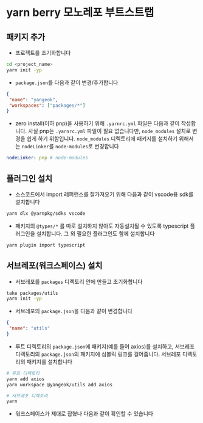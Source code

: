 # yarn berry 모노레포 부트스트랩

## 패키지 추가

- 프로젝트를 초기화합니다

```bash
cd <project_name>
yarn init -yp
```

- `package.json`를 다음과 같이 변경/추가합니다

```json
{
 "name": "yangeok",
 "workspaces": ["packages/*"]
}
```

- zero install(이하 pnp)을 사용하기 위해 `.yarnrc.yml` 파일은 다음과 같이 작성합니다. 사실 pnp는 `.yarnrc.yml` 파일이 필요 없습니다만, `node_modules` 설치로 변경을 쉽게 하기 위함입니다. `node_modules` 디렉토리에 패키지를 설치하기 위해서는 `nodeLinker`를 `node-modules`로 변경합니다

```yaml
nodeLinker: pnp # node-modules
```

## 플러그인 설치

- 소스코드에서 import 레퍼런스를 잘가져오기 위해 다음과 같이 vscode용 sdk를 설치합니다

```bash
yarn dlx @yarnpkg/sdks vscode
```

- 패키지의 `@types/*` 를 따로 설치하지 않아도 자동설치될 수 있도록 typescript 플러그인을 설치합니다. 그 외 필요한 플러그인도 함께 설치합니다

```bash
yarn plugin import typescript
```

## 서브레포(워크스페이스) 설치

- 서브레포를 `packages` 디렉토리 안에 만들고 초기화합니다

```bash
take packages/utils
yarn init -yp
```

- 서브레포의 `package.json`을 다음과 같이 변경합니다

```json
{
 "name": "utils"
}
```

- 루트 디렉토리의 `package.json`에 패키지(예를 들어 axios)를 설치하고, 서브레포 디렉토리의 `package.json`의 패키지에 심볼릭 링크를 걸어줍니다. 서브레포 디렉토리의 패키지를 설치합니다

```bash
# 루트 디렉토리
yarn add axios
yarn workspace @yangeok/utils add axios

# 서브레포 디렉토리
yarn
```

- 워크스페이스가 제대로 잡혔나 다음과 같이 확인할 수 있습니다
